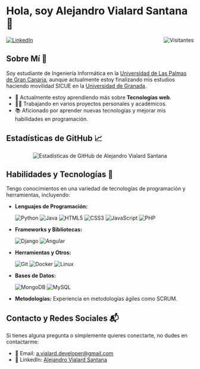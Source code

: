 # Hola, soy Alejandro Vialard Santana 👋

[<img align="right" src="https://api.visitorbadge.io/api/visitors?path=https%3A%2F%2Fgithub.com%2FAlejandroVialardSantana&countColor=%23eeb338&style=flat" alt="Visitantes"/>](https://www.visitorbadge.io/)
[![LinkedIn](https://img.shields.io/badge/-LinkedIn-eeb338?style=flat&logo=linkedin)](https://www.linkedin.com/in/alejandro-vialard-santana-a5a3b2226/)


## Sobre Mí 🧑
Soy estudiante de Ingeniería Informática en la [Universidad de Las Palmas de Gran Canaria](https://www.ulpgc.es), aunque actualmente estoy finalizando mis estudios haciendo movilidad SICUE en la [Universidad de Granada](https://www.ugr.es).

- 🌱 Actualmente estoy aprendiendo más sobre **Tecnologías web**.
- 👨‍💻 Trabajando en varios proyectos personales y académicos.
- 📚 Aficionado por aprender nuevas tecnologías y mejorar mis habilidades en programación.


## Estadísticas de GitHub 📈
<p align="center">
  <img src="https://github-readme-stats.vercel.app/api?username=AlejandroVialardSantana&show_icons=true&count_private=true&theme=ayu-mirage" alt="Estadísticas de GitHub de Alejandro Vialard Santana">
</p>


## Habilidades y Tecnologías 🚀
Tengo conocimientos en una variedad de tecnologías de programación y herramientas, incluyendo:

- **Lenguajes de Programación:** 

  ![Python](https://skills.thijs.gg/icons?i=python&theme=dark) ![Java](https://skills.thijs.gg/icons?i=java&theme=dark) ![HTML5](https://skills.thijs.gg/icons?i=html&theme=dark) ![CSS3](https://skills.thijs.gg/icons?i=css&theme=dark) ![JavaScript](https://skills.thijs.gg/icons?i=javascript&theme=dark) ![PHP](https://skills.thijs.gg/icons?i=php&theme=dark)
  
- **Frameworks y Bibliotecas:** 

  ![Django](https://skills.thijs.gg/icons?i=django&theme=dark) ![Angular](https://skills.thijs.gg/icons?i=angular&theme=dark)
  
- **Herramientas y Otros:** 

  ![Git](https://skills.thijs.gg/icons?i=git&theme=dark) ![Docker](https://skills.thijs.gg/icons?i=docker&theme=dark) ![Linux](https://skills.thijs.gg/icons?i=linux&theme=dark)

- **Bases de Datos:** 

  ![MongoDB](https://skills.thijs.gg/icons?i=mongodb&theme=dark) ![MySQL](https://skills.thijs.gg/icons?i=mysql&theme=dark)

- **Metodologías:** 
  Experiencia en metodologías ágiles como SCRUM.

## Contacto y Redes Sociales 📬
Si tienes alguna pregunta o simplemente quieres conectarte, no dudes en contactarme:

- 📧 Email: [a.vialard.developer@gmail.com](mailto:a.vialard.developer@gmail.com)
- 💼 LinkedIn: [Alejandro Vialard Santana](https://www.linkedin.com/in/alejandro-vialard-santana-a5a3b2226/)
